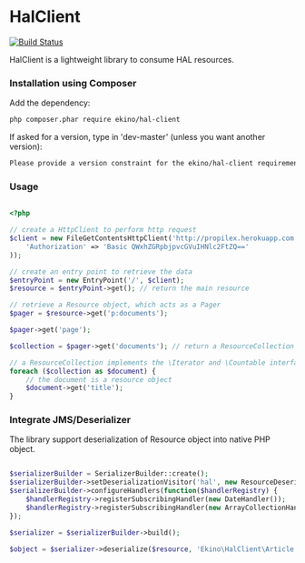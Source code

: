 HalClient
=========

[![Build Status](https://secure.travis-ci.org/ekino/hal-client.png)](https://secure.travis-ci.org/#!/ekino/hal-client)

HalClient is a lightweight library to consume HAL resources.

### Installation using Composer

Add the dependency:

```bash
php composer.phar require ekino/hal-client
```

If asked for a version, type in 'dev-master' (unless you want another version):

```bash
Please provide a version constraint for the ekino/hal-client requirement: dev-master
```

### Usage

```php

<?php

// create a HttpClient to perform http request
$client = new FileGetContentsHttpClient('http://propilex.herokuapp.com', array(
    'Authorization' => 'Basic QWxhZGRpbjpvcGVuIHNlc2FtZQ=='
));

// create an entry point to retrieve the data
$entryPoint = new EntryPoint('/', $client);
$resource = $entryPoint->get(); // return the main resource

// retrieve a Resource object, which acts as a Pager
$pager = $resource->get('p:documents');

$pager->get('page');

$collection = $pager->get('documents'); // return a ResourceCollection

// a ResourceCollection implements the \Iterator and \Countable interface
foreach ($collection as $document) {
    // the document is a resource object
    $document->get('title');
}

```


### Integrate JMS/Deserializer

The library support deserialization of Resource object into native PHP object.

```php

$serializerBuilder = SerializerBuilder::create();
$serializerBuilder->setDeserializationVisitor('hal', new ResourceDeserializationVisitor(new CamelCaseNamingStrategy()));
$serializerBuilder->configureHandlers(function($handlerRegistry) {
    $handlerRegistry->registerSubscribingHandler(new DateHandler());
    $handlerRegistry->registerSubscribingHandler(new ArrayCollectionHandler());
});

$serializer = $serializerBuilder->build();

$object = $serializer->deserialize($resource, 'Ekino\HalClient\Article', 'hal');

```